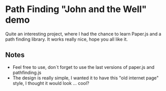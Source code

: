 # Path Finding "John and the Well" demo

Quite an interesting project, where I had the chance to learn Paper.js and a path finding library. It works really nice, hope you all like it.

## Notes

- Feel free to use, don´t forget to use the last versions of paper.js and pathfinding.js
- The design is really simple, I wanted it to have this "old internet page" style, I thought it would look ... cool?
